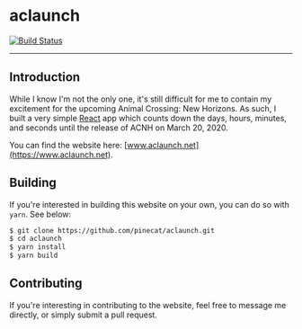 # aclaunch

[![Build Status](https://travis-ci.org/pinecat/aclaunch.svg?branch=master)](https://travis-ci.org/pinecat/aclaunch)

---

## Introduction
While I know I'm not the only one, it's still difficult for me to contain my excitement for the upcoming Animal Crossing: New Horizons.  As such, I built a very simple [React](https://reactjs.org) app which counts down the days, hours, minutes, and seconds until the release of ACNH on March 20, 2020.

You can find the website here: [www.aclaunch.net](https://www.aclaunch.net).

## Building
If you're interested in building this website on your own, you can do so with `yarn`.  See below:
```sh
$ git clone https://github.com/pinecat/aclaunch.git
$ cd aclaunch
$ yarn install
$ yarn build
```

## Contributing
If you're interesting in contributing to the website, feel free to message me directly, or simply submit a pull request.